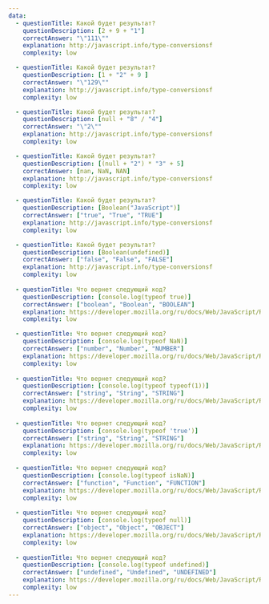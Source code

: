 ```yaml
---
data: 
  - questionTitle: Какой будет результат?
    questionDescription: [2 + 9 + "1"]
    correctAnswer: "\"111\""
    explanation: http://javascript.info/type-conversionsf
    complexity: low 

  - questionTitle: Какой будет результат?
    questionDescription: [1 + "2" + 9 ]
    correctAnswer: "\"129\""
    explanation: http://javascript.info/type-conversionsf
    complexity: low

  - questionTitle: Какой будет результат?
    questionDescription: [null + "8" / "4"]
    correctAnswer: "\"2\""
    explanation: http://javascript.info/type-conversionsf
    complexity: low

  - questionTitle: Какой будет результат?
    questionDescription: [(null + "2") * "3" + 5]
    correctAnswer: [nan, NaN, NAN]
    explanation: http://javascript.info/type-conversionsf
    complexity: low

  - questionTitle: Какой будет результат?
    questionDescription: [Boolean("JavaScript")]
    correctAnswer: ["true", "True", "TRUE"]
    explanation: http://javascript.info/type-conversionsf
    complexity: low

  - questionTitle: Какой будет результат?
    questionDescription: [Boolean(undefined)]
    correctAnswer: ["false", "False", "FALSE"]
    explanation: http://javascript.info/type-conversionsf
    complexity: low
    
  - questionTitle: Что вернет следующий код?
    questionDescription: [console.log(typeof true)]
    correctAnswer: ["boolean", "Boolean", "BOOLEAN"]
    explanation: https://developer.mozilla.org/ru/docs/Web/JavaScript/Reference/Operators/typeof
    complexity: low

  - questionTitle: Что вернет следующий код?
    questionDescription: [console.log(typeof NaN)]
    correctAnswer: ["number", "Number", "NUMBER"]
    explanation: https://developer.mozilla.org/ru/docs/Web/JavaScript/Reference/Operators/typeof
    complexity: low
    
  - questionTitle: Что вернет следующий код?
    questionDescription: [console.log(typeof typeof(1))]
    correctAnswer: ["string", "String", "STRING"]
    explanation: https://developer.mozilla.org/ru/docs/Web/JavaScript/Reference/Operators/typeof
    complexity: low
    
  - questionTitle: Что вернет следующий код?
    questionDescription: [console.log(typeof 'true')]
    correctAnswer: ["string", "String", "STRING"]
    explanation: https://developer.mozilla.org/ru/docs/Web/JavaScript/Reference/Operators/typeof
    complexity: low  
  
  - questionTitle: Что вернет следующий код?
    questionDescription: [console.log(typeof isNaN)]
    correctAnswer: ["function", "Function", "FUNCTION"]
    explanation: https://developer.mozilla.org/ru/docs/Web/JavaScript/Reference/Operators/typeof
    complexity: low
  
  - questionTitle: Что вернет следующий код?
    questionDescription: [console.log(typeof null)]
    correctAnswer: ["object", "Object", "OBJECT"]
    explanation: https://developer.mozilla.org/ru/docs/Web/JavaScript/Reference/Operators/typeof
    complexity: low
    
  - questionTitle: Что вернет следующий код?
    questionDescription: [console.log(typeof undefined)]
    correctAnswer: ["undefined", "Undefined", "UNDEFINED"]
    explanation: https://developer.mozilla.org/ru/docs/Web/JavaScript/Reference/Operators/typeof
    complexity: low
---
```

